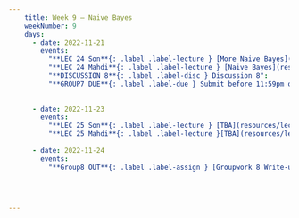 ```yaml
---
    title: Week 9 – Naive Bayes
    weekNumber: 9
    days:
      - date: 2022-11-21
        events:
          "**LEC 24 Son**{: .label .label-lecture } [More Naive Bayes](resources/lecture/lec24_son.pdf), [Code](resources/lecture/lec24_son_demo.zip)": 
          "**LEC 24 Mahdi**{: .label .label-lecture } [Naive Bayes](resources/lecture/lec24_mahdi.pdf), [Annotated](resources/lecture/lec24_mahdi_annotated.pdf), [Code](https://datahub.ucsd.edu/user/msoleymani/notebooks/public/msoleymani/let24/lec24.ipynb)": 
          "**DISCUSSION 8**{: .label .label-disc } Discussion 8":
          "**GROUP7 DUE**{: .label .label-due } Submit before 11:59pm on Gradescope" : 
           
          
      - date: 2022-11-23
        events:
          "**LEC 25 Son**{: .label .label-lecture } [TBA](resources/lecture/lec25_son.pdf)":
          "**LEC 25 Mahdi**{: .label .label-lecture }[TBA](resources/lecture/lec25_mahdi.pdf)":
    
      - date: 2022-11-24
        events:
          "**Group8 OUT**{: .label .label-assign } [Groupwork 8 Write-up](resources/groupwork/gw8.pdf)":
      

          
            
---
```

